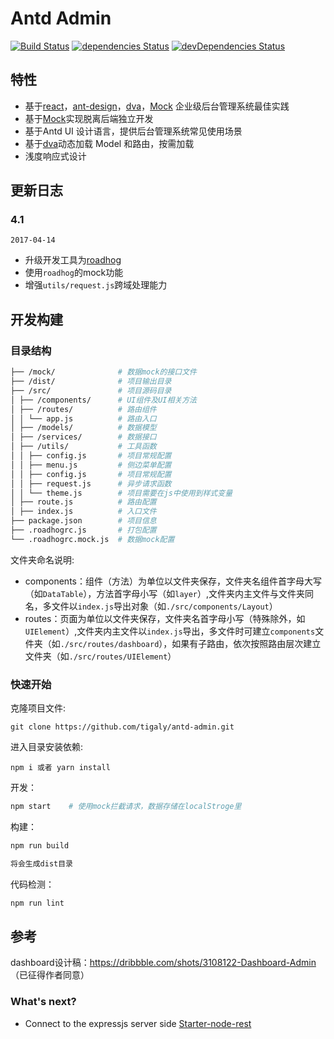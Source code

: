 # Antd Admin

[![Build Status](https://img.shields.io/travis/tigaly/antd-admin.svg?style=flat)](https://travis-ci.org/tigaly/antd-admin)
[![dependencies Status](https://david-dm.org/tigaly/antd-admin/status.svg)](https://david-dm.org/tigaly/antd-admin)
[![devDependencies Status](https://david-dm.org/tigaly/antd-admin/dev-status.svg)](https://david-dm.org/tigaly/antd-admin?type=dev)

## 特性

-   基于[react](https://github.com/facebook/react)，[ant-design](https://github.com/ant-design/ant-design)，[dva](https://github.com/dvajs/dva)，[Mock](https://github.com/nuysoft/Mock) 企业级后台管理系统最佳实践
-   基于[Mock](https://github.com/nuysoft/Mock)实现脱离后端独立开发
-   基于Antd UI 设计语言，提供后台管理系统常见使用场景
-   基于[dva](https://github.com/dvajs/dva)动态加载 Model 和路由，按需加载
-   浅度响应式设计

## 更新日志

### 4.1

`2017-04-14`

-   升级开发工具为[roadhog](https://github.com/sorrycc/roadhog)
-   使用`roadhog`的mock功能
-   增强`utils/request.js`跨域处理能力

## 开发构建

### 目录结构

```bash
├── /mock/              # 数据mock的接口文件
├── /dist/              # 项目输出目录
├── /src/               # 项目源码目录
│ ├── /components/      # UI组件及UI相关方法
│ ├── /routes/          # 路由组件
│ │ └── app.js          # 路由入口
│ ├── /models/          # 数据模型
│ ├── /services/        # 数据接口
│ ├── /utils/           # 工具函数
│ │ ├── config.js       # 项目常规配置
│ │ ├── menu.js         # 侧边菜单配置
│ │ ├── config.js       # 项目常规配置
│ │ ├── request.js      # 异步请求函数
│ │ └── theme.js        # 项目需要在js中使用到样式变量
│ ├── route.js          # 路由配置
│ ├── index.js          # 入口文件
├── package.json        # 项目信息
├── .roadhogrc.js       # 打包配置
└── .roadhogrc.mock.js  # 数据mock配置
```

文件夹命名说明:

-   components：组件（方法）为单位以文件夹保存，文件夹名组件首字母大写（如`DataTable`），方法首字母小写（如`layer`）,文件夹内主文件与文件夹同名，多文件以`index.js`导出对象（如`./src/components/Layout`）
-   routes：页面为单位以文件夹保存，文件夹名首字母小写（特殊除外，如`UIElement`）,文件夹内主文件以`index.js`导出，多文件时可建立`components`文件夹（如`./src/routes/dashboard`），如果有子路由，依次按照路由层次建立文件夹（如`./src/routes/UIElement`）

### 快速开始

克隆项目文件:

    git clone https://github.com/tigaly/antd-admin.git

进入目录安装依赖:

    npm i 或者 yarn install

开发：

```bash
npm start    # 使用mock拦截请求，数据存储在localStroge里
```

构建：

```bash
npm run build

将会生成dist目录
```

代码检测：

```bash
npm run lint
```

## 参考

dashboard设计稿：<https://dribbble.com/shots/3108122-Dashboard-Admin> （已征得作者同意）


### What's next?

* Connect to the expressjs server side [Starter-node-rest](https://github.com/tigaly/starter-nodejs-rest)